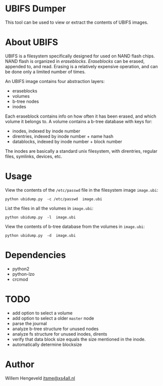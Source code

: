 UBIFS Dumper
============

This tool can be used to view or extract the contents of UBIFS images.

About UBIFS
===========

UBIFS is a filesystem specifically designed for used on NAND flash chips.
NAND flash is organized in _eraseblocks_. _Eraseblocks_ can be erased,
appended to, and read. Erasing is a relatively expensive operation, and can
be done only a limited number of times.

An UBIFS image contains four abstraction layers:
 * eraseblocks
 * volumes
 * b-tree nodes
 * inodes

Each eraseblock contains info on how often it has been erased, and which volume it belongs to.
A volume contains a b-tree database with keys for:
 * inodes, indexed by inode number
 * direntries, indexed by inode number + name hash
 * datablocks, indexed by inode number + block number

The inodes are basically a standard unix filesystem, with direntries, regular files, symlinks, devices, etc.

Usage
=====

View the contents of the `/etc/passwd` file in the filesystem image `image.ubi`:

    python ubidump.py  -c /etc/passwd  image.ubi

List the files in all the volumes in `image.ubi`:

    python ubidump.py  -l  image.ubi

View the contents of b-tree database from the volumes in `image.ubi`:

    python ubidump.py  -d  image.ubi


Dependencies
============

 * python2
 * python-lzo
 * crcmod

TODO
====

 * add option to select a volume
 * add option to select a older `master` node
 * parse the journal
 * analyze b-tree structure for unused nodes
 * analyze fs structure for unused inodes, dirents
 * verify that data block size equals the size mentioned in the inode.
 * automatically determine blocksize

Author
======

Willem Hengeveld <itsme@xs4all.nl>

